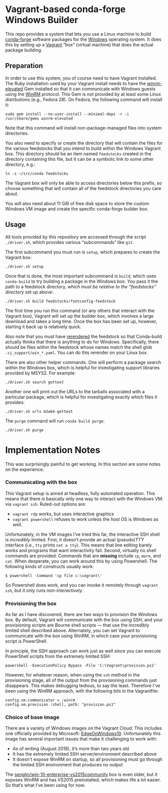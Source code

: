 # Vagrant-based conda-forge Windows Builder

This repo provides a system that lets you use a Linux machine to build
[conda-forge](https://conda-forge.org/) software packages for the
[Windows](https://www.microsoft.com/en-us/windows) operating system. It does
this by setting up a [Vagrant](https://www.vagrantup.com/) “box” (virtual
machine) that does the actual package building.


## Preparation

In order to use this system, you of course need to have Vagrant installed. The
Ruby installation used by your Vagrant install needs to have the
[winrm-elevated](https://rubygems.org/gems/winrm-elevated/versions/1.1.0) Gem
installed so that it can communicate with Windows guests using the
[WinRM](https://docs.microsoft.com/en-us/windows/desktop/winrm/portal)
protocol. This Gem is not provided by at least some Linux distrbutions (e.g.,
Fedora 28). On Fedora, the following command will install it:

```
sudo gem install --no-user-install --minimal-deps -r -i /usr/share/gems winrm-elevated
```

Note that this command will install non-package-managed files into system
directories.

You also need to specify or create the directory that will contain the files
for the various feedstocks that you intend to build within the Windows Vagrant
box. This directory should be an item named `feedstocks` created in the
directory containing this file, but it can be a symbolic link to some other
directory, e.g.:

```
ln -s ~/src/conda feedstocks
```

The Vagrant box will only be able to access directories below this prefix, so
choose something that will contain all of the feedstock directories you care
about.

You will also need about 11 GiB of free disk space to store the custom Windows
VM image and create the specific conda-forge builder box.


## Usage

All tools provided by this repository are accessed through the script
`./driver.sh`, which provides various “subcommands” like `git`.

The first subcommand you must run is `setup`, which prepares to create the
Vagrant box:

```
./driver.sh setup
```

Once that is done, the most important subcommand is `build`, which uses
`conda-build` to try building a package in the Windows box. You pass it the
path to a feedstock directory, *which must be relative to the “feedstocks”
directory* set up above:

```
./driver.sh build feedstocks/fontconfig-feedstock
```

The first time you run this command (or any others that interact with the
Vagrant box), Vagrant will set up the builder box, which involves a large
download and takes a long time. Once the box has been set up, however,
starting it back up is relatively quick.

Also note that you must have
[rerendered](https://github.com/conda-forge/staged-recipes/wiki/conda-smithy-rerender)
the feedstock so that Conda-build actually thinks that there is anything to do
for Windows. Specifically, there should be files within the feedstock whose
names match the shell glob `.ci_support/win_*.yaml`. You can do this rerender
on your Linux box.

There are also other helper commands. One will perform a package search within
the Windows box, which is helpful for investigating support libraries provided
by MSYS2. For example:

```
./driver.sh search gettext
```

Another one will print out the URLs to the tarballs associated with a particular
package, which is helpful for investigating exactly which files it provides:

```
./driver.sh urls m2w64-gettext
```

The `purge` command will run `conda build purge`:

```
./driver.sh purge
```


# Implementation Notes

This was surprisingly painful to get working. In this section are some notes on the
experience.

### Communicating with the box

This Vagrant setup is aimed at headless, fully automated operation. This means that
there is basically only one way to interact with the Windows VM: via `vagrant ssh`.
Ruled-out options are:

- `vagrant rdp` works, but uses interactive graphics
- `vagrant powershell` refuses to work unless the *host* OS is Windows as well.

Unfortunately, in the VM images I’ve tried this far, the interactive SSH shell
is *incredibly* limited. First, it doesn’t provide an actual (pseudo)TTY
interface (i.e., `tty` prints `not a tty`). This means that line editing
barely works and programs that want interactivity fail. Second, virtually no
shell commands are provided. Commands that are **missing** include `cp`,
`more`, and `cat`. When desperate, you can work around this by using
Powershell. The following kinds of constructs usually work:

```
$ powershell -Command 'cp file c:\vagrant\'
```

So Powershell does work, and you can invoke it remotely through `vagrant ssh`,
but it only runs *non-interactively*.

### Provisioning the box

As far as I have discovered, there are two ways to provision the Windows box.
By default, Vagrant will communicate with the box using SSH, and your
provisioning scripts are Bourne shell scripts — that use the incredibly
limited shell described above. Alternately, you can set Vagrant to communicate
with the box using WinRM, in which case your provisioning script is
PowerShell.

In principle, the SSH approach can work just as well since you can execute
PowerShell scripts from the extremely limited SSH:

```
powershell -ExecutionPolicy Bypass -File 'C:\Vagrant\provision.ps1'
```

However, for whatever reason, when using the `ssh` method in the provisioning
stage, all of the output from the provisioning commands just disappears. This
makes debugging tedious, to say the least. Therefore I've been using the WinRM
approach, with the following bits in the Vagrantfile:

```
config.vm.communicator = :winrm
config.vm.provision :shell, path: "provision.ps1"
```

### Choice of base image

There are a variety of Windows images on the Vagrant Cloud. This includes one
officially provided by Microsoft:
[EdgeOnWindows10](https://app.vagrantup.com/Microsoft/boxes/EdgeOnWindows10).
Unfortunately this image has several important issues that make it challenging
to work with:

- As of writing (August 2018), it’s more than two years old
- It has the extremely limited SSH server/environment described above
- It doesn't expose WinRM on startup, so all provisioning must go through
  the limited SSH environment that produces no output

The
[senglin/win-10-enterprise-vs2015community](https://app.vagrantup.com/senglin/boxes/win-10-enterprise-vs2015community)
box is even older, but it exposes WinRM and has VS2015 preinstalled, which
makes life a lot easier. So that’s what I’ve been using for now.
